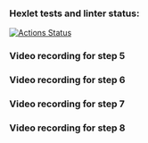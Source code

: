 ### Hexlet tests and linter status:
[![Actions Status](https://github.com/ivan24/python-project-lvl1/workflows/hexlet-check/badge.svg)](https://github.com/ivan24/python-project-lvl1/actions)

### Video recording for step 5 
[//]: # (View the recording at:)
[//]: # (    https://asciinema.org/a/lxIfq92u77hL87ebo8Q6AOUXu)

### Video recording for step 6
[//]: # ( https://asciinema.org/a/vuqZluTs3kUtyuFrlGBnsPLD7)

### Video recording for step 7
[//]: # ( https://asciinema.org/a/PuTr9xo55AvmKHnU4yqcOXi8K)

### Video recording for step 8
[//]: # ( https://asciinema.org/a/e8ctSPnTaIM7SdRHNPKT66mwj)